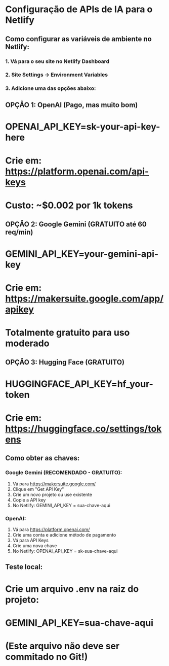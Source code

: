 # Configuração de APIs de IA para o Netlify

## Como configurar as variáveis de ambiente no Netlify:

### 1. Vá para o seu site no Netlify Dashboard
### 2. Site Settings → Environment Variables
### 3. Adicione uma das opções abaixo:

## OPÇÃO 1: OpenAI (Pago, mas muito bom)
# OPENAI_API_KEY=sk-your-api-key-here
# Crie em: https://platform.openai.com/api-keys
# Custo: ~$0.002 por 1k tokens

## OPÇÃO 2: Google Gemini (GRATUITO até 60 req/min)
# GEMINI_API_KEY=your-gemini-api-key
# Crie em: https://makersuite.google.com/app/apikey
# Totalmente gratuito para uso moderado

## OPÇÃO 3: Hugging Face (GRATUITO)
# HUGGINGFACE_API_KEY=hf_your-token
# Crie em: https://huggingface.co/settings/tokens

## Como obter as chaves:

### Google Gemini (RECOMENDADO - GRATUITO):
1. Vá para https://makersuite.google.com/
2. Clique em "Get API Key"
3. Crie um novo projeto ou use existente
4. Copie a API key
5. No Netlify: GEMINI_API_KEY = sua-chave-aqui

### OpenAI:
1. Vá para https://platform.openai.com/
2. Crie uma conta e adicione método de pagamento
3. Vá para API Keys
4. Crie uma nova chave
5. No Netlify: OPENAI_API_KEY = sk-sua-chave-aqui

## Teste local:
# Crie um arquivo .env na raiz do projeto:
# GEMINI_API_KEY=sua-chave-aqui
# (Este arquivo não deve ser commitado no Git!)

